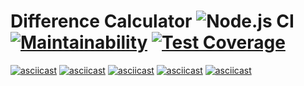 # Difference Calculator ![Node.js CI](https://github.com/holiqen/frontend-project-lvl2/workflows/Node%20CI/badge.svg) [![Maintainability](https://api.codeclimate.com/v1/badges/48470a4b746fea776f96/maintainability)](https://codeclimate.com/github/holiqen/frontend-project-lvl2/maintainability) [![Test Coverage](https://api.codeclimate.com/v1/badges/48470a4b746fea776f96/test_coverage)](https://codeclimate.com/github/holiqen/frontend-project-lvl2/test_coverage)

[![asciicast](https://asciinema.org/a/XN5bFZcglzGATpXgyWanIYDGZ.svg)](https://asciinema.org/a/XN5bFZcglzGATpXgyWanIYDGZ)
[![asciicast](https://asciinema.org/a/0vuqlec2kR3z3LqLjtQQE1XoL.svg)](https://asciinema.org/a/0vuqlec2kR3z3LqLjtQQE1XoL)
[![asciicast](https://asciinema.org/a/p0GkFWhzojGVkpuhP7zPskamz.svg)](https://asciinema.org/a/p0GkFWhzojGVkpuhP7zPskamz)
[![asciicast](https://asciinema.org/a/OxZeDufdkH6yHBZEVtbHAu6ly.svg)](https://asciinema.org/a/OxZeDufdkH6yHBZEVtbHAu6ly)
[![asciicast](https://asciinema.org/a/mYLNJ3DWSeW64WkVkd7FQagik.svg)](https://asciinema.org/a/mYLNJ3DWSeW64WkVkd7FQagik)
